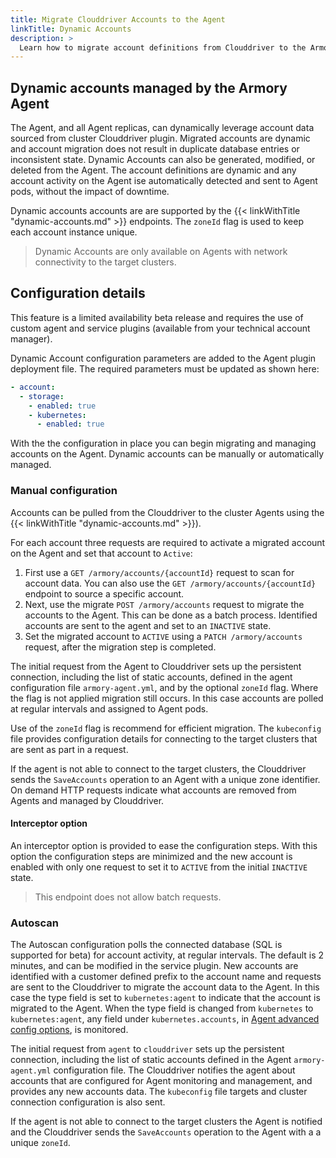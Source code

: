 ```yaml
---
title: Migrate Clouddriver Accounts to the Agent
linkTitle: Dynamic Accounts
description: >
  Learn how to migrate account definitions from Clouddriver to the Armory Agent dynamically.
---
```


## Dynamic accounts managed by the Armory Agent
The Agent, and all Agent replicas, can dynamically leverage account data sourced from cluster Clouddriver plugin. Migrated accounts are dynamic and account migration does not result in duplicate database entries or inconsistent state. Dynamic Accounts can also be generated, modified, or deleted from the Agent. The account definitions are dynamic and any account activity on the Agent ise automatically detected and sent to Agent pods, without the impact of downtime.

Dynamic accounts accounts are are supported by the
{{< linkWithTitle "dynamic-accounts.md" >}} endpoints. The  `zoneId` flag is used to keep each account instance unique. 

> Dynamic Accounts are only available on Agents with network connectivity to the target clusters.

## Configuration details
This feature is a limited availability beta release and requires the use of custom agent and service plugins (available from your technical account manager).

Dynamic Account configuration parameters are added to the Agent plugin deployment file. The required parameters must be updated as shown here:

``` yaml
- account:
  - storage:
    - enabled: true 
    - kubernetes: 
      - enabled: true
```
With the the configuration in place you can begin migrating and managing accounts on the Agent. Dynamic accounts can be manually or automatically managed. 

### Manual configuration
Accounts can be pulled from the Clouddriver to the cluster Agents using the {{< linkWithTitle "dynamic-accounts.md" >}}).

For each account three requests are required to activate a migrated account on the Agent and set that account to `Active`:
1. First use a `GET /armory/accounts/{accountId}` request to scan for account data. You can also use the `GET /armory/accounts/{accountId}` endpoint to source a specific account.
2. Next, use the migrate `POST /armory/accounts` request to migrate the accounts to the Agent. This can be done as a batch process. Identified accounts are sent to the agent and set to an `INACTIVE` state.
3. Set the migrated account to `ACTIVE` using a `PATCH /armory/accounts` request, after the migration step is completed.

The initial request from the Agent to Clouddriver sets up the persistent connection, including the list of static accounts, defined in the agent configuration file `armory-agent.yml`, and by the optional `zoneId` flag. Where the flag is not applied migration still occurs. In this case accounts are polled at regular intervals and assigned to Agent pods. 

Use of the `zoneId` flag is recommend for efficient migration. The `kubeconfig` file provides configuration details for connecting to the target clusters that are sent as part in a request. 

If the agent is not able to connect to the target clusters, the Clouddriver sends the `SaveAccounts` operation to an Agent with a unique zone identifier. On demand HTTP requests indicate what accounts are removed from Agents and managed by Clouddriver.

#### Interceptor option
An interceptor option is provided to ease the configuration steps. With this option the configuration steps are minimized and the new account is enabled with only one request to set it to `ACTIVE` from the initial `INACTIVE` state.

>This endpoint does not allow batch requests.

### Autoscan
The Autoscan configuration polls the connected database (SQL is supported for beta) for account activity, at regular intervals. The default is 2 minutes, and can be modified in the service plugin.  New accounts are identified with a customer defined prefix to the account name and requests are sent to the Clouddriver to migrate the account data to the Agent. In this case the type field is set to `kubernetes:agent` to indicate that the account is migrated to the Agent. When the type field is changed from `kubernetes` to `kubernetes:agent`, any field under `kubernetes.accounts`, in [Agent advanced config options](https://docs.armory.io/armory-enterprise/armory-agent/advanced-config/agent-options/), is monitored.

The initial request from `agent` to `clouddriver` sets up the persistent connection, including the list of static accounts defined in the Agent `armory-agent.yml` configuration file. The Clouddriver notifies the agent about accounts that are configured for Agent monitoring and management, and provides any new accounts data. The `kubeconfig` file targets and cluster connection configuration is also sent.  

If the agent is not able to connect to the target clusters the Agent is notified and the Clouddriver sends the `SaveAccounts` operation to the Agent with a a unique `zoneId`.


